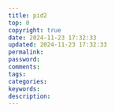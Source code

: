 ```yaml
---
title: pid2
top: 0
copyright: true
date: 2024-11-23 17:32:33
updated: 2024-11-23 17:32:33
permalink:
password:
comments:
tags:
categories:
keywords:
description:
---
```

